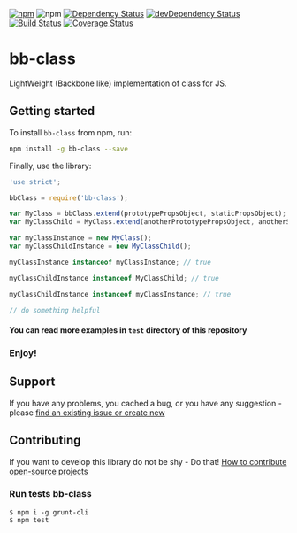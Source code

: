 [![npm](http://img.shields.io/npm/v/bb-class.svg?style=flat-square)](https://www.npmjs.com/package/bb-class)
![npm](http://img.shields.io/npm/l/bb-class.svg?style=flat-square)
[![Dependency Status](https://david-dm.org/aliaksandr-pasynkau/bb-class.svg?style=flat-square)](https://david-dm.org/aliaksandr-pasynkau/bb-class)
[![devDependency Status](https://david-dm.org/aliaksandr-pasynkau/bb-class/dev-status.svg?style=flat-square)](https://david-dm.org/aliaksandr-pasynkau/bb-class#info=devDependencies)
[![Build Status](https://travis-ci.org/aliaksandr-pasynkau/bb-class.svg?branch=master&style=flat-square)](https://travis-ci.org/aliaksandr-pasynkau/bb-class)
[![Coverage Status](https://img.shields.io/coveralls/aliaksandr-pasynkau/bb-class.svg?style=flat-square)](https://coveralls.io/r/aliaksandr-pasynkau/bb-class?branch=master)

# bb-class
LightWeight (Backbone like) implementation of class for JS.

## Getting started 

To install `bb-class` from npm, run:
```bash
npm install -g bb-class --save
```

Finally, use the library:
```js
'use strict';

bbClass = require('bb-class');

var MyClass = bbClass.extend(prototypePropsObject, staticPropsObject);
var MyClassChild = MyClass.extend(anotherPrototypePropsObject, anotherStaticPropsObject);

var myClassInstance = new MyClass();
var myClassChildInstance = new MyClassChild();

myClassInstance instanceof myClassInstance; // true

myClassChildInstance instanceof MyClassChild; // true

myClassChildInstance instanceof myClassInstance; // true

// do something helpful
```

#### You can read more examples in `test` directory of this repository

### Enjoy!


## Support
If you have any problems, you cached a bug, or you have any suggestion - please [find an existing issue or create new](https://github.com/aliaksandr-pasynkau/bb-class/issues)


## Contributing
If you want to develop this library do not be shy - Do that! [How to contribute open-source projects](https://guides.github.com/activities/contributing-to-open-source/)

### Run tests bb-class
```shell
$ npm i -g grunt-cli
$ npm test
```

